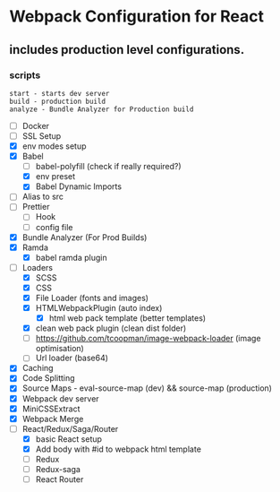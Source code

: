# Webpack Configuration for React

## includes production level configurations.

### scripts

```
start - starts dev server
build - production build
analyze - Bundle Analyzer for Production build
```

- [ ] Docker
- [ ] SSL Setup
- [x] env modes setup
- [x] Babel
  - [ ] babel-polyfill (check if really required?)
  - [x] env preset
  - [x] Babel Dynamic Imports
- [ ] Alias to src
- [ ] Prettier
  - [ ] Hook
  - [ ] config file
- [x] Bundle Analyzer (For Prod Builds)
- [x] Ramda
  - [x] babel ramda plugin
- [ ] Loaders
  - [x] SCSS
  - [x] CSS
  - [x] File Loader (fonts and images)
  - [x] HTMLWebpackPlugin (auto index)
    - [x] html web pack template (better templates)
  - [x] clean web pack plugin (clean dist folder)
  - [ ] https://github.com/tcoopman/image-webpack-loader (image optimisation)
  - [ ] Url loader (base64)
- [x] Caching
- [x] Code Splitting
- [x] Source Maps - eval-source-map (dev) && source-map (production)
- [x] Webpack dev server
- [x] MiniCSSExtract
- [x] Webpack Merge
- [ ] React/Redux/Saga/Router
  - [x] basic React setup
  - [x] Add body with #id to webpack html template
  - [ ] Redux
  - [ ] Redux-saga
  - [ ] React Router
